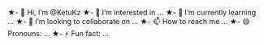 ★- 👋 Hi, I’m @KetuKz
★- 👀 I’m interested in ...
★- 🌱 I’m currently learning ...
★- 💞️ I’m looking to collaborate on ...
★- 📫 How to reach me ...
★- 😄 Pronouns: ...
★- ⚡ Fun fact: ...

<!---
KetuKz/KetuKz is a ✨ special ✨ repository because its `README.md` (this file) appears on your GitHub profile.
You can click the Preview link to take a look at your changes.
--->
